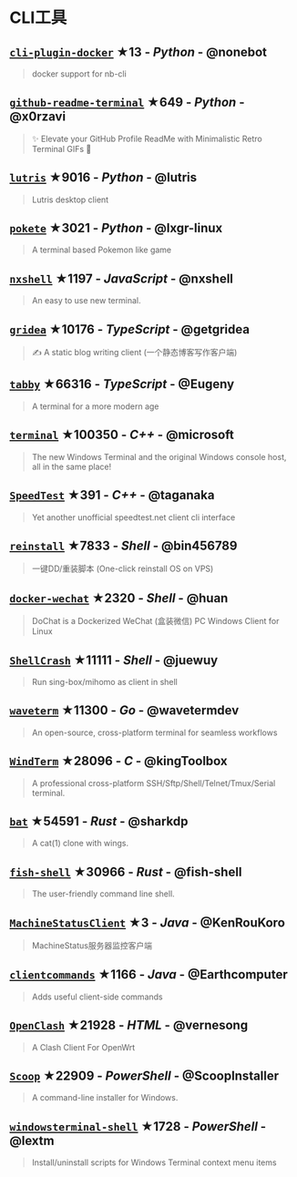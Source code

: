 # CLI工具

## [`cli-plugin-docker`](https://github.com/nonebot/cli-plugin-docker) ★13 - _Python_ - @nonebot
> docker support for nb-cli

## [`github-readme-terminal`](https://github.com/x0rzavi/github-readme-terminal) ★649 - _Python_ - @x0rzavi
> ✨ Elevate your GitHub Profile ReadMe with Minimalistic Retro Terminal GIFs 🚀

## [`lutris`](https://github.com/lutris/lutris) ★9016 - _Python_ - @lutris
> Lutris desktop client

## [`pokete`](https://github.com/lxgr-linux/pokete) ★3021 - _Python_ - @lxgr-linux
> A terminal based Pokemon like game

## [`nxshell`](https://github.com/nxshell/nxshell) ★1197 - _JavaScript_ - @nxshell
> An easy to use new terminal. 

## [`gridea`](https://github.com/getgridea/gridea) ★10176 - _TypeScript_ - @getgridea
> ✍️ A static blog writing client (一个静态博客写作客户端)

## [`tabby`](https://github.com/Eugeny/tabby) ★66316 - _TypeScript_ - @Eugeny
> A terminal for a more modern age

## [`terminal`](https://github.com/microsoft/terminal) ★100350 - _C++_ - @microsoft
> The new Windows Terminal and the original Windows console host, all in the same place!

## [`SpeedTest`](https://github.com/taganaka/SpeedTest) ★391 - _C++_ - @taganaka
> Yet another unofficial speedtest.net client cli interface

## [`reinstall`](https://github.com/bin456789/reinstall) ★7833 - _Shell_ - @bin456789
> 一键DD/重装脚本 (One-click reinstall OS on VPS)

## [`docker-wechat`](https://github.com/huan/docker-wechat) ★2320 - _Shell_ - @huan
> DoChat is a Dockerized WeChat (盒装微信) PC Windows Client for Linux

## [`ShellCrash`](https://github.com/juewuy/ShellCrash) ★11111 - _Shell_ - @juewuy
> Run sing-box/mihomo as client in shell

## [`waveterm`](https://github.com/wavetermdev/waveterm) ★11300 - _Go_ - @wavetermdev
> An open-source, cross-platform terminal for seamless workflows

## [`WindTerm`](https://github.com/kingToolbox/WindTerm) ★28096 - _C_ - @kingToolbox
> A professional cross-platform SSH/Sftp/Shell/Telnet/Tmux/Serial terminal.

## [`bat`](https://github.com/sharkdp/bat) ★54591 - _Rust_ - @sharkdp
> A cat(1) clone with wings.

## [`fish-shell`](https://github.com/fish-shell/fish-shell) ★30966 - _Rust_ - @fish-shell
> The user-friendly command line shell.

## [`MachineStatusClient`](https://github.com/KenRouKoro/MachineStatusClient) ★3 - _Java_ - @KenRouKoro
> MachineStatus服务器监控客户端

## [`clientcommands`](https://github.com/Earthcomputer/clientcommands) ★1166 - _Java_ - @Earthcomputer
> Adds useful client-side commands

## [`OpenClash`](https://github.com/vernesong/OpenClash) ★21928 - _HTML_ - @vernesong
> A Clash Client For OpenWrt

## [`Scoop`](https://github.com/ScoopInstaller/Scoop) ★22909 - _PowerShell_ - @ScoopInstaller
> A command-line installer for Windows.

## [`windowsterminal-shell`](https://github.com/lextm/windowsterminal-shell) ★1728 - _PowerShell_ - @lextm
> Install/uninstall scripts for Windows Terminal context menu items

